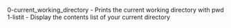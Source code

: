 0-current_working_directory - Prints the current working directory with pwd
1-listit - Display the contents list of your current directory
